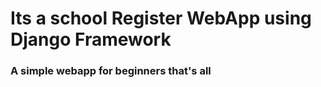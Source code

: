 # Its a school Register WebApp using Django Framework

### A simple webapp for beginners that's all
## 
